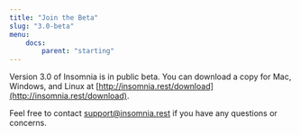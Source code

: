 ```yaml
---
title: "Join the Beta"
slug: "3.0-beta"
menu: 
    docs:
        parent: "starting"
---
```


Version 3.0 of Insomnia is in public beta. You can download a copy for Mac, Windows, and Linux at 
[http://insomnia.rest/download](http://insomnia.rest/download). 

Feel free to contact [support@insomnia.rest](mailto:support@insomnia.rest) if you have any questions
or concerns.